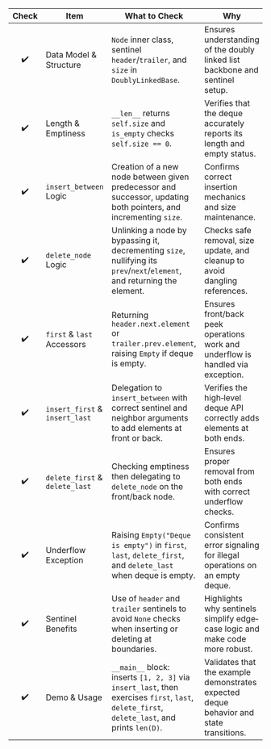 | Check | Item                           | What to Check                                                                                                                                | Why                                                                                    |
| :---: | ------------------------------ | -------------------------------------------------------------------------------------------------------------------------------------------- | -------------------------------------------------------------------------------------- |
|   ✔️  | Data Model & Structure         | `Node` inner class, sentinel `header`/`trailer`, and `size` in `DoublyLinkedBase`.                                                           | Ensures understanding of the doubly linked list backbone and sentinel setup.           |
|   ✔️  | Length & Emptiness             | `__len__` returns `self.size` and `is_empty` checks `self.size == 0`.                                                                        | Verifies that the deque accurately reports its length and empty status.                |
|   ✔️  | `insert_between` Logic         | Creation of a new node between given predecessor and successor, updating both pointers, and incrementing `size`.                             | Confirms correct insertion mechanics and size maintenance.                             |
|   ✔️  | `delete_node` Logic            | Unlinking a node by bypassing it, decrementing `size`, nullifying its `prev`/`next`/`element`, and returning the element.                    | Checks safe removal, size update, and cleanup to avoid dangling references.            |
|   ✔️  | `first` & `last` Accessors     | Returning `header.next.element` or `trailer.prev.element`, raising `Empty` if deque is empty.                                                | Ensures front/back peek operations work and underflow is handled via exception.        |
|   ✔️  | `insert_first` & `insert_last` | Delegation to `insert_between` with correct sentinel and neighbor arguments to add elements at front or back.                                | Verifies the high‐level deque API correctly adds elements at both ends.                |
|   ✔️  | `delete_first` & `delete_last` | Checking emptiness then delegating to `delete_node` on the front/back node.                                                                  | Ensures proper removal from both ends with correct underflow checks.                   |
|   ✔️  | Underflow Exception            | Raising `Empty("Deque is empty")` in `first`, `last`, `delete_first`, and `delete_last` when deque is empty.                                 | Confirms consistent error signaling for illegal operations on an empty deque.          |
|   ✔️  | Sentinel Benefits              | Use of `header` and `trailer` sentinels to avoid `None` checks when inserting or deleting at boundaries.                                     | Highlights why sentinels simplify edge‐case logic and make code more robust.           |
|   ✔️  | Demo & Usage                   | `__main__` block: inserts `[1, 2, 3]` via `insert_last`, then exercises `first`, `last`, `delete_first`, `delete_last`, and prints `len(D)`. | Validates that the example demonstrates expected deque behavior and state transitions. |
